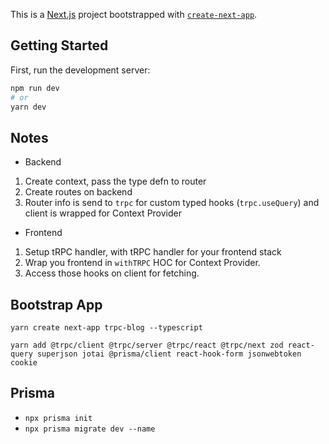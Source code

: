This is a [Next.js](https://nextjs.org/) project bootstrapped with [`create-next-app`](https://github.com/vercel/next.js/tree/canary/packages/create-next-app).

## Getting Started

First, run the development server:

```bash
npm run dev
# or
yarn dev
```

## Notes

- Backend

1. Create context, pass the type defn to router
2. Create routes on backend
3. Router info is send to `trpc` for custom typed hooks (`trpc.useQuery`) and client is wrapped for Context Provider

- Frontend

1. Setup tRPC handler, with tRPC handler for your frontend stack
2. Wrap you frontend in `withTRPC` HOC for Context Provider.
3. Access those hooks on client for fetching. 

<!--  -->

## Bootstrap App
`yarn create next-app trpc-blog --typescript`

`yarn add @trpc/client @trpc/server @trpc/react @trpc/next zod react-query superjson jotai @prisma/client react-hook-form jsonwebtoken cookie`
## Prisma

- `npx prisma init`
- `npx prisma migrate dev --name`
